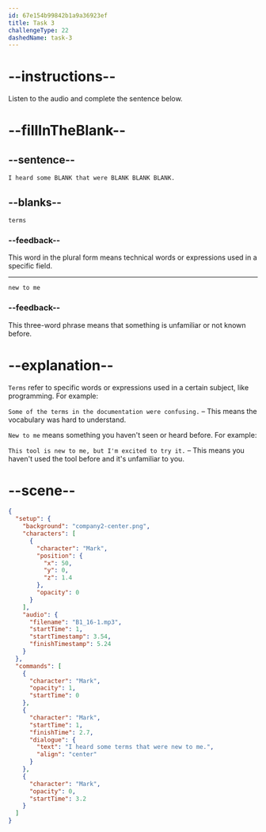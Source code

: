 ```yaml
---
id: 67e154b99842b1a9a36923ef
title: Task 3
challengeType: 22
dashedName: task-3
---
```


<!-- (Audio) Mark: I heard some terms that were new to me. -->

# --instructions--

Listen to the audio and complete the sentence below.

# --fillInTheBlank--

## --sentence--

`I heard some BLANK that were BLANK BLANK BLANK.`

## --blanks--

`terms`

### --feedback--

This word in the plural form means technical words or expressions used in a specific field.

---

`new to me`

### --feedback--

This three-word phrase means that something is unfamiliar or not known before.

# --explanation--

`Terms` refer to specific words or expressions used in a certain subject, like programming. For example:

`Some of the terms in the documentation were confusing.` – This means the vocabulary was hard to understand.

`New to me` means something you haven't seen or heard before. For example:

`This tool is new to me, but I'm excited to try it.` – This means you haven't used the tool before and it's unfamiliar to you.

# --scene--

```json
{
  "setup": {
    "background": "company2-center.png",
    "characters": [
      {
        "character": "Mark",
        "position": {
          "x": 50,
          "y": 0,
          "z": 1.4
        },
        "opacity": 0
      }
    ],
    "audio": {
      "filename": "B1_16-1.mp3",
      "startTime": 1,
      "startTimestamp": 3.54,
      "finishTimestamp": 5.24
    }
  },
  "commands": [
    {
      "character": "Mark",
      "opacity": 1,
      "startTime": 0
    },
    {
      "character": "Mark",
      "startTime": 1,
      "finishTime": 2.7,
      "dialogue": {
        "text": "I heard some terms that were new to me.",
        "align": "center"
      }
    },
    {
      "character": "Mark",
      "opacity": 0,
      "startTime": 3.2
    }
  ]
}
```
